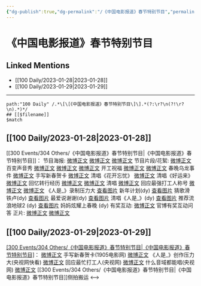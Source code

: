 ```yaml
---
{"dg-publish":true,"dg-permalink":"/《中国电影报道》春节特别节目","permalink":"/《中国电影报道》春节特别节目/"}
---
```


# 《中国电影报道》春节特别节目

## Linked Mentions
- [[100 Daily/2023-01-28\|2023-01-28]]
- [[100 Daily/2023-01-29\|2023-01-29]]


---

```expander
path:"100 Daily" /.*\[\[《中国电影报道》春节特别节目\]\].*(?:\r?\n(?!\r?\n).*)*/
## [[$filename]]
$match
```
## [[100 Daily/2023-01-28\|2023-01-28]]
[[300 Events/304 Others/《中国电影报道》春节特别节目\|《中国电影报道》春节特别节目]]：
节目海报:
[微博正文](https://m.weibo.cn/1635270132/4862893553615534)
[微博正文](https://m.weibo.cn/6495544869/4862896615721579)
[微博正文](https://m.weibo.cn/1261788454/4862900957875721)
节目片段/花絮:
[微博正文](https://m.weibo.cn/1635270132/4862916450846917) 百变声音秀
[微博正文](https://m.weibo.cn/1635270132/4862920045368793) [微博正文](https://m.weibo.cn/6495544869/4862918389140519) [微博正文](https://m.weibo.cn/1261788454/4862910654844424) 开工祝福
[微博正文](https://m.weibo.cn/1635270132/4862938203037306) [微博正文](https://m.weibo.cn/1261788454/4862909198632858) 春晚乌龙事件
[微博正文](https://m.weibo.cn/1261788454/4862994833479442) 手写新春贺卡
[微博正文](https://m.weibo.cn/1261788454/4862994645785976) 清唱《花开忘忧》
[微博正文](https://m.weibo.cn/1261788454/4862994405918541) 清唱《好运来》
[微博正文](https://m.weibo.cn/1261788454/4862994221634704) 回忆转行经历
[微博正文](https://m.weibo.cn/1261788454/4862993722772034) [微博正文](https://m.weibo.cn/1261788454/4862910339483507) 清唱
[微博正文](https://m.weibo.cn/1261788454/4862993428908801) 回应最强打工人称号
[微博正文](https://m.weibo.cn/1261788454/4862993370977253) [微博正文](https://m.weibo.cn/6619263525/4863002560169775) 《人是_》录制压力大
[查看图片](https://wx2.sinaimg.cn/large/0088n2Pggy1hajpytoxlaj30u01hdwj2.jpg) 新年计划(dy)
[查看图片](https://wx1.sinaimg.cn/large/0088n2Pggy1hajpy8e732j30u01hdtdf.jpg) 猜歌滑铁卢(dy)
[查看图片](https://wx2.sinaimg.cn/large/0088n2Pggy1hajq0lacoej30u01hd0x8.jpg) 最爱说谢谢(dy)
[查看图片](https://wx3.sinaimg.cn/large/0088n2Pggy1hajpwr0woej30u01hdwj6.jpg) 清唱《人是_》(dy)
[查看图片](https://wx1.sinaimg.cn/large/0088n2Pggy1hajpwi8akkj30u01hddl1.jpg) 推荐流浪地球2 (dy)
[查看图片](https://wx3.sinaimg.cn/large/0088n2Pggy1hajpzordx3j30u01hdn1o.jpg) 妈妈炫耀上春晚 (dy)
有奖互动:
[微博正文](https://m.weibo.cn/1261788454/4862925796545944) 官博有奖互动问答
正片:
[微博正文](https://m.weibo.cn/6495544869/4862985342026890)
[微博正文](https://m.weibo.cn/1261788454/4862967944317436)
## [[100 Daily/2023-01-29\|2023-01-29]]
[[300 Events/304 Others/《中国电影报道》春节特别节目\|《中国电影报道》春节特别节目]](续)：
[微博正文](https://m.weibo.cn/1635270132/4863205836326827) 手写新春贺卡(1905电影网)
[微博正文](https://m.weibo.cn/1977460817/4863242398078023) 《人是_》创作压力大(央视网快看)
[微博正文](https://m.weibo.cn/3266943013/4863270034869654) 回应最忙打工人(央视网)
[微博正文](https://m.weibo.cn/3266943013/4863324317292825) 什么音域都能唱(央视网)
[微博正文](https://m.weibo.cn/7495641082/4863048303510383) [[300 Events/304 Others/《中国电影报道》春节特别节目\|《中国电影报道》春节特别节目]]侧拍搬运
<-->